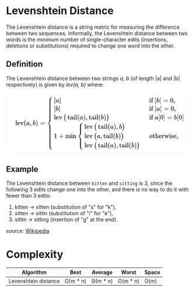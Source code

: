 # Levenshtein Distance

The Levenshtein distance is a string metric for measuring the difference between two sequences. Informally, the Levenshtein distance between two words is the minimum number of single-character edits (insertions, deletions or substitutions) required to change one word into the other.

## Definition
The Levenshtein distance between two strings *a*, *b* (of length |a| and |b| respectively) is given by *lev(a, b)* where:

![alt text](docs/levenshtein_definition.png "Title")

## Example

The Levenshtein distance between `kitten` and `sitting` is 3, since the following 3 edits change one into the other, and there is no way to do it with fewer than 3 edits:

1. kitten → sitten (substitution of "s" for "k"),
2. sitten → sittin (substitution of "i" for "e"),
3. sittin → sitting (insertion of "g" at the end).


*source:* [Wikipedia](https://en.wikipedia.org/wiki/Levenshtein_distance)


# Complexity

| Algorithm            | Best     | Average  | Worst    | Space |
|----------------------|----------|----------|----------|-------|
| Levenshtein distance | Ω(m * n) | Θ(m * n) | O(m * n) | O(m)  |
